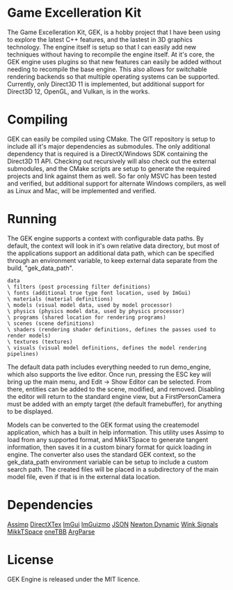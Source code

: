# Game Excelleration Kit

The Game Excelleration Kit, GEK, is a hobby project that I have been using to explore the latest C++ features, and the lastest in 3D graphics technology.  The engine itself is setup so that I can easily add new techniques without having to recompile the engine itself.  At it's core, the GEK engine uses plugins so that new features can easily be added without needing to recompile the base engine.  This also allows for switchable rendering backends so that multiple operating systems can be supported.  Currently, only Direct3D 11 is implemented, but additional support for Direct3D 12, OpenGL, and Vulkan, is in the works.

# Compiling

GEK can easily be compiled using CMake.  The GIT repository is setup to include all it's major dependencies as submodules.  The only additional dependency that is required is a DirectX/Windows SDK containing the Direct3D 11 API.  Checking out recursively will also check out the external submodules, and the CMake scripts are setup to generate the required projects and link against them as well.  So far only MSVC has been tested and verified, but additional support for alternate Windows compilers, as well as Linux and Mac, will be implemented and verified.

# Running

The GEK engine supports a context with configurable data paths.  By default, the context will look in it's own relative data directory, but most of the applications support an additional data path, which can be specified through an environment variable, to keep external data separate from the build, "gek_data_path".

```
data
\ filters (post processing filter definitions)
\ fonts (additional true type font location, used by ImGui)
\ materials (material definitions)
\ models (visual model data, used by model processor)
\ physics (physics model data, used by physics processor)
\ programs (shared location for rendering programs) 
\ scenes (scene definitions)
\ shaders (rendering shader definitions, defines the passes used to render models)
\ textures (textures)
\ visuals (visual model definitions, defines the model rendering pipelines)
```

The default data path includes everything needed to run demo_engine, which also supports the live editor.  Once run, pressing the ESC key will bring up the main menu, and Edit -> Show Editor can be selected.  From there, entities can be added to the scene, modified, and removed.  Disabling the editor will return to the standard engine view, but a FirstPersonCamera must be added with an empty target (the default framebuffer), for anything to be displayed.

Models can be converted to the GEK format using the createmodel application, which has a built in help information.  This utility uses Assimp to load from any supported format, and MikkTSpace to generate tangent information, then saves it in a custom binary format for quick loading in engine.  The converter also uses the standard GEK context, so the gek_data_path environment variable can be setup to include a custom search path.  The created files will be placed in a subdirectory of the main model file, even if that is in the external data location.

# Dependencies

[Assimp](https://github.com/assimp/assimp)
[DirectXTex](https://github.com/microsoft/DirectXTex)
[ImGui](https://github.com/ocornut/imgui)
[ImGuizmo](https://github.com/CedricGuillemet/ImGuizmo)
[JSON](https://github.com/nlohmann/json)
[Newton Dynamic](https://github.com/MADEAPPS/newton-dynamics)
[Wink Signals](https://github.com/miguelmartin75/Wink-Signals)
[MikkTSpace](https://github.com/mmikk/MikkTSpace)
[oneTBB](https://github.com/oneapi-src/oneTBB)
[ArgParse](https://github.com/p-ranav/argparse)

# License

GEK Engine is released under the MIT licence.
